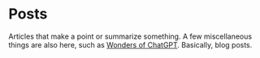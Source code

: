 # Posts

Articles that make a point or summarize something.
A few miscellaneous things are also here, such as [Wonders of ChatGPT](wonders-of-chatgpt.md).
Basically, blog posts.
